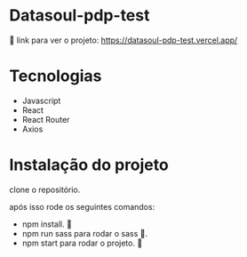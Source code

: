 # Datasoul-pdp-test
:tada: link para ver o projeto:
https://datasoul-pdp-test.vercel.app/


# Tecnologias
- Javascript
- React
- React Router
- Axios

# Instalação do projeto
clone o repositório.

após isso rode os seguintes comandos:
- npm install. :wrench:
- npm run sass para rodar o sass :art:.
- npm start para rodar o projeto. :rocket:




